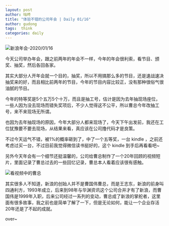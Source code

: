 ```yaml
---
layout: post
author: 咕咚
title: "体验不错的公司年会 | Daily 01/16"
author: gudong
tags:  think
categories: daily
---
```



![新浪年会-2020/01/16](https://cdn.jsdelivr.net/gh/maoruibin/assets/pic/2020/img-f7502e17a4a47700e34a97d3f8fb9f05.jpg)

今天公司举办年会，跟之前两年的年会不一样，今年的年会很利索，看节目、颁奖、抽奖，然后各回各家。

其实大部分人开年会就一个目的，抽奖，所以不用搞那么多的节目，还是速战速决抽奖来的好，而且相比前两年的节目，今年的节目内容比较正，没有那种很俗气很油腻的节目。

今年的特等奖是5个五万5个十万，而且是抽工号，估计是因为去年抽现场座位，一些人因为没去现场而错失奖项后，不少人觉得这不公平，所以曹总今年改抽工号，来不来现场无所谓。

也因为去年抽现场的原因，今年大部分人都来现场了，今天下午出发前，我还在工位犹豫要不要去现场，从结果来看，真应该在公司撸代码才是良策。

不过今天运气不错，被1%的概率砸到了，中了一个五等奖，一台 kindle ，之前还考虑过买一台，不过目前我觉得微信读书挺好的，这个 kindle 到手后再看看吧~

另外今天年会有一个细节还挺温馨的，公司给曹总制作了一个20年回顾的视频短片，里面记录了曹总过去的一些回忆记录，曹总本人看着应该很有感触。

![看视频中的曹总](https://cdn.jsdelivr.net/gh/maoruibin/assets/pic/2020/IMG_20200116_174420.jpg)

其实很多人不知道，新浪的创始人并不是曹国伟曹总，而是王志东，新浪的前身叫四通利方，1993年成立，后来到98年与华渊资讯这个公司合并才有了新浪，而曹国伟是1999年入职，后来公司经过一系列的变动，曹总成了新浪的掌舵者，这里面有很多故事，我之前也是简单了解了一下，但是无论如何，能让一个企业存活20年还是了不起的成就。

over~
